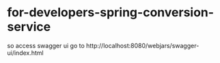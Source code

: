 # for-developers-spring-conversion-service
so access swagger ui go to http://localhost:8080/webjars/swagger-ui/index.html